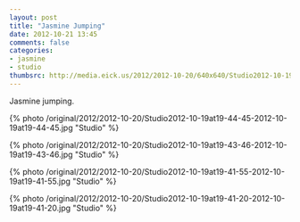 ```yaml
---
layout: post
title: "Jasmine Jumping"
date: 2012-10-21 13:45
comments: false
categories: 
- jasmine
- studio
thumbsrc: http://media.eick.us/2012/2012-10-20/640x640/Studio2012-10-19at19-41-55-2012-10-19at19-41-55.jpg 
---
```

Jasmine jumping.

{% photo /original/2012/2012-10-20/Studio2012-10-19at19-44-45-2012-10-19at19-44-45.jpg "Studio" %}


{% photo /original/2012/2012-10-20/Studio2012-10-19at19-43-46-2012-10-19at19-43-46.jpg "Studio" %}


{% photo /original/2012/2012-10-20/Studio2012-10-19at19-41-55-2012-10-19at19-41-55.jpg "Studio" %}


{% photo /original/2012/2012-10-20/Studio2012-10-19at19-41-20-2012-10-19at19-41-20.jpg "Studio" %}

